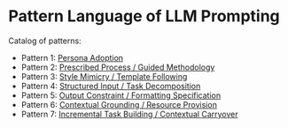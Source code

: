 # Pattern Language of LLM Prompting

Catalog of patterns:

* Pattern 1: [Persona Adoption](catalog/persona_adoption.md)
* Pattern 2: [Prescribed Process / Guided Methodology](catalog/prescribed_process.md)
* Pattern 3: [Style Mimicry / Template Following](catalog/style_mimicry.md)
* Pattern 4: [Structured Input / Task Decomposition](catalog/structured_input.md)
* Pattern 5: [Output Constraint / Formatting Specification](catalog/output_constraint.md)
* Pattern 6: [Contextual Grounding / Resource Provision](catalog/contextual_grounding.md)
* Pattern 7: [Incremental Task Building / Contextual Carryover](catalog/contextual_carryover.md)

